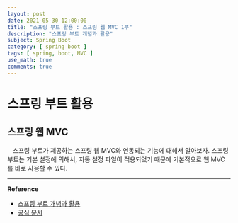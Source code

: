 ```yaml
---
layout: post
date: 2021-05-30 12:00:00
title: "스프링 부트 활용 : 스프링 웹 MVC 1부"
description: "스프링 부트 개념과 활용"
subject: Spring Boot
category: [ spring boot ]
tags: [ spring, boot, MVC ]
use_math: true
comments: true
---
```


# 스프링 부트 활용

## 스프링 웹 MVC

&nbsp;&nbsp;&nbsp;스프링 부트가 제공하는 스프링 웹 MVC와 연동되는 기능에 대해서 알아보자. 스프링 부트는 기본 설정에 의해서, 자동 설정 파일이 적용되었기 때문에 기본적으로 웹 MVC를 바로 사용할 수 있다.

---
**Reference**
+ [스프링 부트 개념과 활용](https://inf.run/Xny5)
+ [공식 문서](https://docs.spring.io/spring-boot/docs/2.0.3.RELEASE/reference/htmlsingle/)
